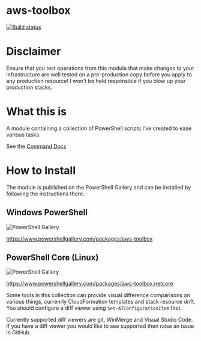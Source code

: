 # aws-toolbox

[![Build status](https://ci.appveyor.com/api/projects/status/t6p8w8pfvy2emlr9?svg=true)](https://ci.appveyor.com/project/fireflycons/aws-toolbox)


# Disclaimer

Ensure that you test operations from this module that make changes to your infrastructure are
well tested on a pre-production copy before you apply to any production resource!
I won't be held responsible if you blow up your production stacks.

# What this is
A module containing a collection of PowerShell scripts I've created to ease various tasks.

See the [Command Docs](https://github.com/fireflycons/aws-toolbox/tree/master/docs/en-US/aws-toolbox.md)

# How to Install

The module is published on the PowerShell Gallery and can be installed by following the instructions there.

## Windows PowerShell
![PowerShell Gallery](https://img.shields.io/powershellgallery/v/aws-toolbox)

https://www.powershellgallery.com/packages/aws-toolbox


## PowerShell Core (Linux)
![PowerShell Gallery](https://img.shields.io/powershellgallery/v/aws-toolbox.netcore)

https://www.powershellgallery.com/packages/aws-toolbox.netcore

Some tools in this collection can provide visual difference comparisons on various things, currenrly CloudFormation templates
and stack resource drift. You should configure a diff viewer using `Set-ATConfigurationItem` first.

Currently supported diff viewers are git, WinMerge and Visual Studio Code. If you have a diff viewer you would like to see supported
then raise an issue in GitHub.

